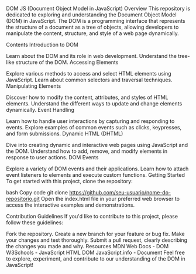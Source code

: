 DOM JS (Document Object Model in JavaScript)
Overview
This repository is dedicated to exploring and understanding the Document Object Model (DOM) in JavaScript. The DOM is a programming interface that represents the structure of a document as a tree of objects, allowing developers to manipulate the content, structure, and style of a web page dynamically.

Contents
Introduction to DOM

Learn about the DOM and its role in web development.
Understand the tree-like structure of the DOM.
Accessing Elements

Explore various methods to access and select HTML elements using JavaScript.
Learn about common selectors and traversal techniques.
Manipulating Elements

Discover how to modify the content, attributes, and styles of HTML elements.
Understand the different ways to update and change elements dynamically.
Event Handling

Learn how to handle user interactions by capturing and responding to events.
Explore examples of common events such as clicks, keypresses, and form submissions.
Dynamic HTML (DHTML)

Dive into creating dynamic and interactive web pages using JavaScript and the DOM.
Understand how to add, remove, and modify elements in response to user actions.
DOM Events

Explore a variety of DOM events and their applications.
Learn how to attach event listeners to elements and execute custom functions.
Getting Started
To get started with this project, clone the repository:

bash
Copy code
git clone https://github.com/seu-usuario/nome-do-repositorio.git
Open the index.html file in your preferred web browser to access the interactive examples and demonstrations.

Contribution Guidelines
If you'd like to contribute to this project, please follow these guidelines:

Fork the repository.
Create a new branch for your feature or bug fix.
Make your changes and test thoroughly.
Submit a pull request, clearly describing the changes you made and why.
Resources
MDN Web Docs - DOM
W3Schools - JavaScript HTML DOM
JavaScript.info - Document
Feel free to explore, experiment, and contribute to our understanding of the DOM in JavaScript!





